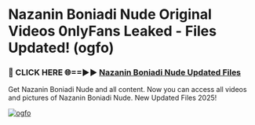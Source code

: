 # Nazanin Boniadi Nude Original Videos 0nlyFans Leaked - Files Updated! (ogfo)

<h3>🔴 CLICK HERE 🌐==►► <a href="https://tinyurl.com/52m3yx9h" rel="nofollow">Nazanin Boniadi Nude Updated Files</a></h3>

Get Nazanin Boniadi Nude and all content. Now you can access all videos and pictures of Nazanin Boniadi Nude. New Updated Files 2025!

[![ogfo](https://i.imgur.com/TnHtlc8.gif)](https://tinyurl.com/52m3yx9h)
